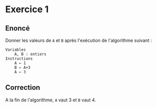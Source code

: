 # Exercice 1

## Enoncé

Donner les valeurs de `A` et `B` après l'exécution de l'algorithme suivant :

```
Variables​
    A, B : entiers​
Instructions​
    A ← 1​
    B ← A+3​
    A ← 3
```

## Correction

A la fin de l'algorithme, `A` vaut 3 et `B` vaut 4.
